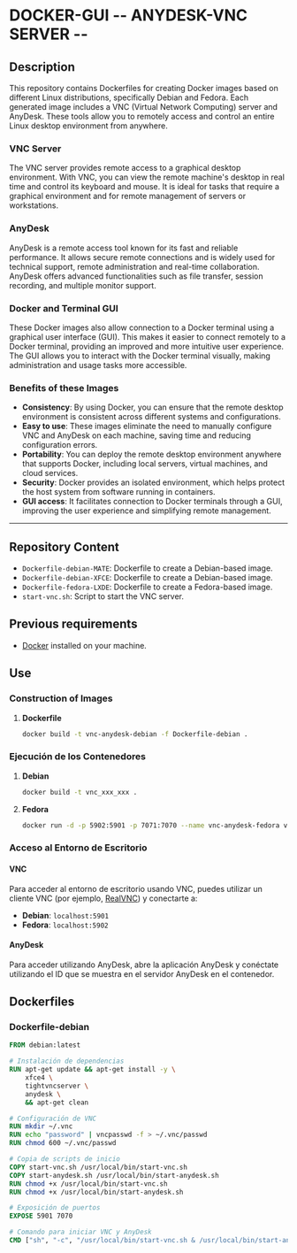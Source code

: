 # DOCKER-GUI -- ANYDESK-VNC SERVER --

## Description

This repository contains Dockerfiles for creating Docker images based on different Linux distributions, specifically Debian and Fedora. Each generated image includes a VNC (Virtual Network Computing) server and AnyDesk. These tools allow you to remotely access and control an entire Linux desktop environment from anywhere.

### VNC Server

The VNC server provides remote access to a graphical desktop environment. With VNC, you can view the remote machine's desktop in real time and control its keyboard and mouse. It is ideal for tasks that require a graphical environment and for remote management of servers or workstations.

### AnyDesk

AnyDesk is a remote access tool known for its fast and reliable performance. It allows secure remote connections and is widely used for technical support, remote administration and real-time collaboration. AnyDesk offers advanced functionalities such as file transfer, session recording, and multiple monitor support.

### Docker and Terminal GUI

These Docker images also allow connection to a Docker terminal using a graphical user interface (GUI). This makes it easier to connect remotely to a Docker terminal, providing an improved and more intuitive user experience. The GUI allows you to interact with the Docker terminal visually, making administration and usage tasks more accessible.

### Benefits of these Images

- **Consistency**: By using Docker, you can ensure that the remote desktop environment is consistent across different systems and configurations.
- **Easy to use**: These images eliminate the need to manually configure VNC and AnyDesk on each machine, saving time and reducing configuration errors.
- **Portability**: You can deploy the remote desktop environment anywhere that supports Docker, including local servers, virtual machines, and cloud services.
- **Security**: Docker provides an isolated environment, which helps protect the host system from software running in containers.
- **GUI access**: It facilitates connection to Docker terminals through a GUI, improving the user experience and simplifying remote management.

---

## Repository Content

- `Dockerfile-debian-MATE`: Dockerfile to create a Debian-based image.
- `Dockerfile-debian-XFCE`: Dockerfile to create a Debian-based image.
- `Dockerfile-fedora-LXDE`: Dockerfile to create a Fedora-based image.
- `start-vnc.sh`: Script to start the VNC server.

## Previous requirements

- [Docker](https://www.docker.com/get-started) installed on your machine.

## Use

### Construction of Images

1. **Dockerfile**
    ```sh
    docker build -t vnc-anydesk-debian -f Dockerfile-debian .
    ```

### Ejecución de los Contenedores

1. **Debian**
    ```sh
    docker build -t vnc_xxx_xxx .
    ```

2. **Fedora**
    ```sh
    docker run -d -p 5902:5901 -p 7071:7070 --name vnc-anydesk-fedora vnc-anydesk-fedora
    ```

### Acceso al Entorno de Escritorio

#### VNC

Para acceder al entorno de escritorio usando VNC, puedes utilizar un cliente VNC (por ejemplo, [RealVNC](https://www.realvnc.com/en/connect/download/viewer/)) y conectarte a:

- **Debian**: `localhost:5901`
- **Fedora**: `localhost:5902`

#### AnyDesk

Para acceder utilizando AnyDesk, abre la aplicación AnyDesk y conéctate utilizando el ID que se muestra en el servidor AnyDesk en el contenedor.

## Dockerfiles

### Dockerfile-debian

```dockerfile
FROM debian:latest

# Instalación de dependencias
RUN apt-get update && apt-get install -y \
    xfce4 \
    tightvncserver \
    anydesk \
    && apt-get clean

# Configuración de VNC
RUN mkdir ~/.vnc
RUN echo "password" | vncpasswd -f > ~/.vnc/passwd
RUN chmod 600 ~/.vnc/passwd

# Copia de scripts de inicio
COPY start-vnc.sh /usr/local/bin/start-vnc.sh
COPY start-anydesk.sh /usr/local/bin/start-anydesk.sh
RUN chmod +x /usr/local/bin/start-vnc.sh
RUN chmod +x /usr/local/bin/start-anydesk.sh

# Exposición de puertos
EXPOSE 5901 7070

# Comando para iniciar VNC y AnyDesk
CMD ["sh", "-c", "/usr/local/bin/start-vnc.sh & /usr/local/bin/start-anydesk.sh & tail -f /dev/null"]
